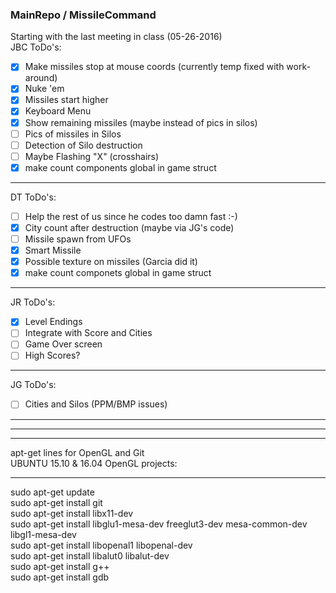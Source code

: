 ### MainRepo / MissileCommand

Starting with the last meeting in class (05-26-2016)  
JBC ToDo's: 
- [x] Make missiles stop at mouse coords (currently temp fixed with work-around)
- [x] Nuke 'em  
- [x] Missiles start higher 
- [x] Keyboard Menu 
- [x] Show remaining missiles (maybe instead of pics in silos)  
- [ ] Pics of missiles in Silos  
- [ ] Detection of Silo destruction  
- [ ] Maybe Flashing "X" (crosshairs)  
- [x] make count components global in game struct

--------------------------------------------
DT ToDo's: 
- [ ] Help the rest of us since he codes too damn fast :-)
- [x] City count after destruction (maybe via JG's code)
- [ ] Missile spawn from UFOs
- [x] Smart Missile
- [x] Possible texture on missiles (Garcia did it)
- [x] make count componets global in game struct

--------------------------------------------
JR ToDo's: 
- [x] Level Endings
- [ ] Integrate with Score and Cities
- [ ] Game Over screen
- [ ] High Scores?

--------------------------------------------
JG ToDo's: 
- [ ] Cities and Silos (PPM/BMP issues)

--------------------------------------------
--------------------------------------------
--------------------------------------------

apt-get lines for OpenGL and Git  
UBUNTU 15.10 & 16.04 OpenGL projects:

--------------------------------------------  
sudo apt-get update  
sudo apt-get install git  
sudo apt-get install libx11-dev  
sudo apt-get install libglu1-mesa-dev freeglut3-dev mesa-common-dev libgl1-mesa-dev  
sudo apt-get install libopenal1 libopenal-dev  
sudo apt-get install libalut0 libalut-dev  
sudo apt-get install g++  
sudo apt-get install gdb  

